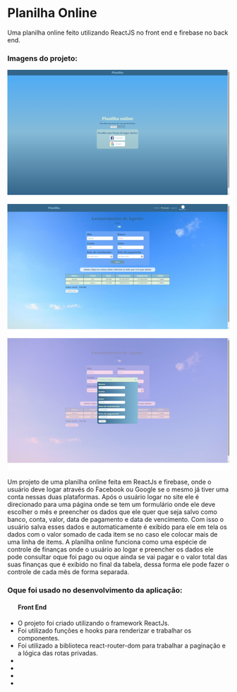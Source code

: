 # Planilha Online
Uma planilha online feito utilizando ReactJS no front end e firebase no back end.
<h3>Imagens do projeto:</h3>
<img src="https://github.com/sian19/Planilha_Online/blob/master/src/assets/projeto1.jpg" />
<img src="https://github.com/sian19/Planilha_Online/blob/master/src/assets/projeto2.jpg" />
<img src="https://github.com/sian19/Planilha_Online/blob/master/src/assets/projeto3.jpg" />

<p>Um projeto de uma planilha online feita em ReactJs e firebase, onde o usuário deve logar através do Facebook ou Google se o mesmo já tiver uma conta nessas duas plataformas. Após o usuário logar no site ele é direcionado para uma página onde se tem um formulário onde ele deve escolher o mês e preencher os dados que ele quer que seja salvo como banco, conta, valor, data de pagamento e data de vencimento. Com isso o usuário salva esses dados e  automaticamente é exibido para ele em tela os dados com o valor somado de cada item se no caso ele colocar mais de uma linha de items. A planilha online funciona como uma espécie de controle de finanças onde o usuário ao logar e preencher os dados ele pode consultar oque foi pago ou oque ainda se vai pagar e o valor total das suas finanças que é exibido no final da tabela, dessa forma ele pode fazer o controle de cada mês de forma separada.</p>

<h3>Oque foi usado no desenvolvimento da aplicação:</h3>
<ul>
  <h4>Front End</h4>
  <li>O projeto foi criado utilizando o framework ReactJs.</li>
  <li>Foi utilizado funções e hooks para renderizar e trabalhar os componentes.</li>
  <li>Foi utilizado a biblioteca react-router-dom para trabalhar a paginação e a lógica das rotas privadas.</li>
  <li></li>
  <li></li>
  <li></li>
  <li></li>
</ul>
